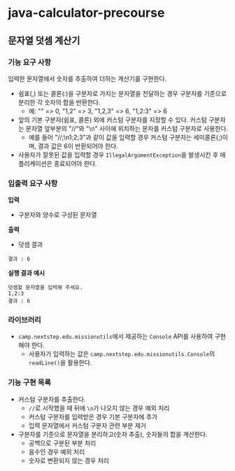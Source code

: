 # java-calculator-precourse

## 문자열 덧셈 계산기

### **기능 요구 사항**

입력한 문자열에서 숫자를 추출하여 더하는 계산기를 구현한다.

- 쉼표(,) 또는 콜론(:)을 구분자로 가지는 문자열을 전달하는 경우 구분자를 기준으로 분리한 각 숫자의 합을 반환한다.
    - 예: "" => 0, "1,2" => 3, "1,2,3" => 6, "1,2:3" => 6
- 앞의 기본 구분자(쉼표, 콜론) 외에 커스텀 구분자를 지정할 수 있다. 커스텀 구분자는 문자열 앞부분의 "//"와 "\n" 사이에 위치하는 문자를 커스텀 구분자로 사용한다.
    - 예를 들어 "//;\n1;2;3"과 같이 값을 입력할 경우 커스텀 구분자는 세미콜론(;)이며, 결과 값은 6이 반환되어야 한다.
- 사용자가 잘못된 값을 입력할 경우 `IllegalArgumentException`을 발생시킨 후 애플리케이션은 종료되어야 한다.

### **입출력 요구 사항**

**입력**

- 구분자와 양수로 구성된 문자열

**출력**

- 덧셈 결과

```
결과 : 6
```

**실행 결과 예시**

```
덧셈할 문자열을 입력해 주세요.
1,2:3
결과 : 6
```

### **라이브러리**

- `camp.nextstep.edu.missionutils`에서 제공하는 `Console` API를 사용하여 구현해야 한다.
    - 사용자가 입력하는 값은  `camp.nextstep.edu.missionutils.Console`의 `readLine()`을 활용한다.

### 기능 구현 목록

- 커스텀 구분자를 추출한다.
  - `//`로 시작했을 때 뒤에 `\n`가 나오지 않는 경우 예외 처리
  - 커스텀 구분자를 입력받은 경우 기본 구분자에 추가
  - 입력 문자열에서 커스텀 구분자 관련 부분 제거
- 구분자를 기준으로 문자열을 분리하고(숫자 추출), 숫자들의 합을 계산한다.
  - 공백으로 구분된 부분 처리
  - 음수인 경우 예외 처리
  - 숫자로 변환되지 않는 경우 처리